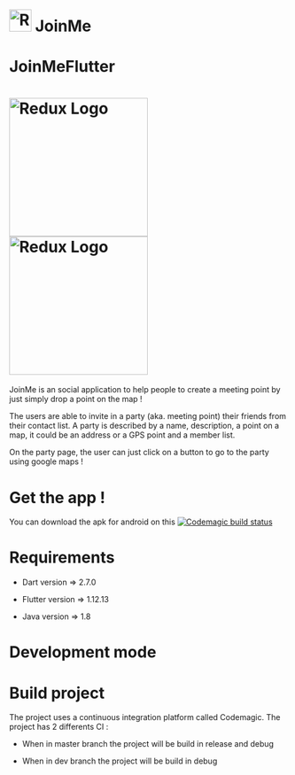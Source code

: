 # <img src='https://storage.googleapis.com/joinme-2aa7a.appspot.com/logo.png' height='40' alt='Redux Logo' aria-label='redux.js.org' /> JoinMe

# JoinMeFlutter

# <img src='https://storage.googleapis.com/joinme-2aa7a.appspot.com/87493379_2638298063072453_7275545694570545152_n.jpg' height='250' alt='Redux Logo' aria-label='redux.js.org' /> <img src='https://storage.googleapis.com/joinme-2aa7a.appspot.com/87499390_335287354073467_5132856063296536576_n.jpg' height='250' alt='Redux Logo' aria-label='redux.js.org' />

JoinMe is an social application to help people to create a meeting point by just simply drop a point on the map !

The users are able to invite in a party (aka. meeting point) their friends from their contact list.
A party is described by a name,  description, a point on a map, it could be an address or a GPS point and a member list.

On the party page, the user can just click on a button to go to the party using google maps !

# Get the app !

You can download the apk for android on this [![Codemagic build status](https://api.codemagic.io/apps/5e46ad835420555db3ca6178/5e46ad835420555db3ca6177/status_badge.svg)](https://codemagic.io/apps/5e46ad835420555db3ca6178/5e46ad835420555db3ca6177/latest_build)

# Requirements

- Dart version => 2.7.0

- Flutter version => 1.12.13

- Java version => 1.8

# Development mode


# Build project

The project uses a continuous integration platform called Codemagic.
The project has 2 differents CI : 

- When in master branch the project will be build in release and debug

- When in dev branch the project will be build in debug
